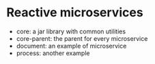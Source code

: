 # Reactive microservices

* core: a jar library with common utilities
* core-parent: the parent for every microservice
* document: an example of microservice
* process: another example